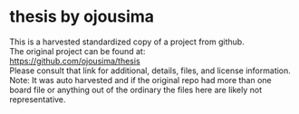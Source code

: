 
# thesis by ojousima  
This is a harvested standardized copy of a project from github.  
The original project can be found at:  
https://github.com/ojousima/thesis  
Please consult that link for additional, details, files, and license information.  
Note: It was auto harvested and if the original repo had more than one board file or anything out of the ordinary the files here are likely not representative.  
    